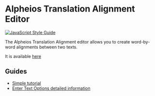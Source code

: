 # Alpheios Translation Alignment Editor

[![JavaScript Style Guide](https://img.shields.io/badge/code_style-standard-brightgreen.svg)](https://standardjs.com)

The Alpheios Translation Alignment editor allows you to create word-by-word alignments between two texts.

It is available [here](https://alignment.alpheios.net/)

## Guides

- [Simple tutorial](docs/simple-tutorial.md)
- [Enter Text Options detailed information](docs/enter-text-options-details.md)